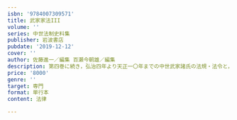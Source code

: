```yaml
---
isbn: '9784007309571'
title: 武家家法III
volume: ''
series: 中世法制史料集
publisher: 岩波書店
pubdate: '2019-12-12'
cover: ''
author: 佐藤進一／編集 百瀬今朝雄／編集
description: 第四巻に続き，弘治四年より天正一〇年までの中世武家諸氏の法規・法令と，制誡・免許・盟約等を採録．
price: '8000'
genre: ''
target: 専門
format: 単行本
content: 法律

---
```

